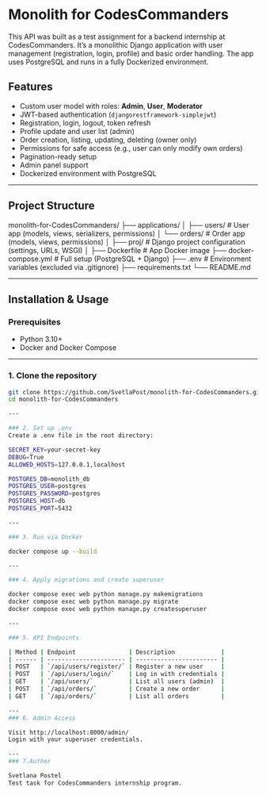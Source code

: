 # Monolith for CodesCommanders

This API was built as a test assignment for a backend internship at CodesCommanders.
It’s a monolithic Django application with user management (registration, login, profile) and basic order handling.
The app uses PostgreSQL and runs in a fully Dockerized environment.

##  Features

-  Custom user model with roles: **Admin**, **User**, **Moderator**
-  JWT-based authentication (`djangorestframework-simplejwt`)
-  Registration, login, logout, token refresh
-  Profile update and user list (admin)
-  Order creation, listing, updating, deleting (owner only)
-  Permissions for safe access (e.g., user can only modify own orders)
-  Pagination-ready setup
-  Admin panel support
-  Dockerized environment with PostgreSQL

---

## Project Structure

monolith-for-CodesCommanders/
├── applications/
│   ├── users/          # User app (models, views, serializers, permissions)
│   └── orders/         # Order app (models, views, permissions)
│
├── proj/               # Django project configuration (settings, URLs, WSGI)
│
├── Dockerfile          # App Docker image
├── docker-compose.yml  # Full setup (PostgreSQL + Django)
├── .env                # Environment variables (excluded via .gitignore)
├── requirements.txt
└── README.md



---

## Installation & Usage

### Prerequisites

- Python 3.10+
- Docker and Docker Compose

---

### 1. Clone the repository

```bash
git clone https://github.com/SvetlaPost/monolith-for-CodesCommanders.git
cd monolith-for-CodesCommanders

---

### 2. Set up .env
Create a .env file in the root directory:

SECRET_KEY=your-secret-key
DEBUG=True
ALLOWED_HOSTS=127.0.0.1,localhost

POSTGRES_DB=monolith_db
POSTGRES_USER=postgres
POSTGRES_PASSWORD=postgres
POSTGRES_HOST=db
POSTGRES_PORT=5432

---

### 3. Run via Docker

docker compose up --build

---

### 4. Apply migrations and create superuser

docker compose exec web python manage.py makemigrations
docker compose exec web python manage.py migrate
docker compose exec web python manage.py createsuperuser

---

### 5. API Endpoints

| Method | Endpoint               | Description             |
| ------ | ---------------------- | ----------------------- |
| POST   | `/api/users/register/` | Register a new user     |
| POST   | `/api/users/login/`    | Log in with credentials |
| GET    | `/api/users/`          | List all users (admin)  |
| POST   | `/api/orders/`         | Create a new order      |
| GET    | `/api/orders/`         | List all orders         |

---
### 6. Admin Access

Visit http://localhost:8000/admin/
Login with your superuser credentials.

---
### 7.Author

Svetlana Postel
Test task for CodesCommanders internship program.





